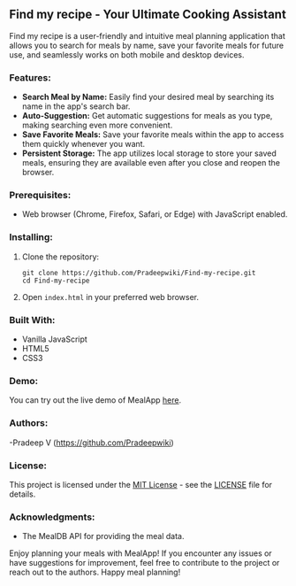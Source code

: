 ## Find my recipe - Your Ultimate Cooking Assistant

Find my recipe is a user-friendly and intuitive meal planning application that allows you to search for meals by name, save your favorite meals for future use, and seamlessly works on both mobile and desktop devices.

### Features:

- **Search Meal by Name:** Easily find your desired meal by searching its name in the app's search bar.
- **Auto-Suggestion:** Get automatic suggestions for meals as you type, making searching even more convenient.
- **Save Favorite Meals:** Save your favorite meals within the app to access them quickly whenever you want.
- **Persistent Storage:** The app utilizes local storage to store your saved meals, ensuring they are available even after you close and reopen the browser.

### Prerequisites:

- Web browser (Chrome, Firefox, Safari, or Edge) with JavaScript enabled.

### Installing:

1. Clone the repository:
   ```
   git clone https://github.com/Pradeepwiki/Find-my-recipe.git
   cd Find-my-recipe
   ```

2. Open `index.html` in your preferred web browser.

### Built With:

- Vanilla JavaScript
- HTML5
- CSS3

### Demo:

You can try out the live demo of MealApp [here](https://pradeepwiki.github.io/Find-my-recipe).

### Authors:

-Pradeep V (https://github.com/Pradeepwiki)

### License:

This project is licensed under the [MIT License](https://opensource.org/licenses/MIT) - see the [LICENSE](LICENSE) file for details.

### Acknowledgments:

- The MealDB API for providing the meal data.

Enjoy planning your meals with MealApp! If you encounter any issues or have suggestions for improvement, feel free to contribute to the project or reach out to the authors. Happy meal planning!
